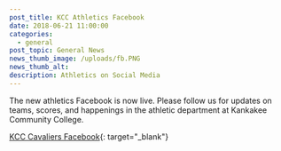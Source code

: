 ```yaml
---
post_title: KCC Athletics Facebook
date: 2018-06-21 11:00:00
categories:
  - general
post_topic: General News
news_thumb_image: /uploads/fb.PNG
news_thumb_alt:
description: Athletics on Social Media
---
```


The new athletics Facebook is now live. Please follow us for updates on teams, scores, and happenings in the athletic department at Kankakee Community College.

[KCC Cavaliers Facebook](https://www.facebook.com/kcccavaliers/){: target="_blank"}

